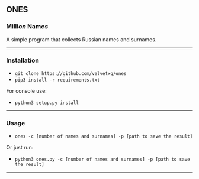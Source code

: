 <h2>ONES</h2>
<h3>Milli<i>on</i> Nam<i>es</i></h3>
A simple program that collects Russian names and surnames.

------
<h3>Installation</h3>

* `git clone https://github.com/velvetxq/ones`
* `pip3 install -r requirements.txt`

For console use:
* `python3 setup.py install`
------

<h3>Usage</h3>

* `ones -с [number of names and surnames] -p [path to save the result]`

Or just run:
* `python3 ones.py -с [number of names and surnames] -p [path to save the result]`
------
